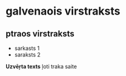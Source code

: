 # galvenaois virstraksts
## ptraos virstraksts 
-  sarkasts 1
- saraksts 2

**Uzvēŗta texts**
ļoti traka saite  

